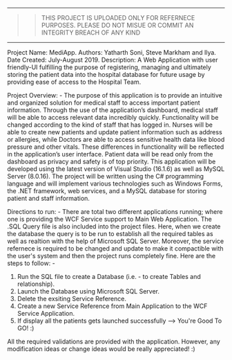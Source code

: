 _____________________________________________________________________________________________________________________
>>THIS PROJECT IS UPLOADED ONLY FOR REFERNECE PURPOSES. PLEASE DO NOT MISUE OR COMMIT AN INTEGRITY BREACH OF ANY KIND
---------------------------------------------------------------------------------------------------------------------
Project Name: MediApp.
Authors: Yatharth Soni, Steve Markham and Ilya.
Date Created: July-August 2019.
Description: A Web Application with user friendly-UI fulfilling the purpose of registering, managing and ultimately storing the patient data into the hospital database for future usage by providing ease of access to the Hospital Team.

Project Overview: -
The purpose of this application is to provide an intuitive and organized solution for medical staff to access important patient information. Through the use of the application’s dashboard, medical staff will be able to access relevant data incredibly quickly. 
Functionality will be changed according to the kind of staff that has logged in. Nurses will be able to create new patients and update patient information such as address or allergies, while Doctors are able to access sensitive health data like blood pressure and other vitals. These differences in functionality will be reflected in the application’s user interface. Patient data will be read only from the dashboard as privacy and safety is of top priority. 
This application will be developed using the latest version of Visual Studio (16.1.6) as well as MySQL Server (8.0.16). The project will be written using the C# programming language and will implement various technologies such as Windows Forms, the .NET framework, web services, and a MySQL database for storing patient and staff information.

Directions to run: -
There are total two different applications running; where one is providing the WCF Service support to Main Web Application. The .SQL Query file is also included into the project files. Here, when we create the database the query is to be run to establish all the required tables as well as realtion with the help of Microsoft SQL Server. Moreover, the service refernece is required to be changed and update to make it compactible with the user's system and then the project runs completely fine.
Here are the steps to follow: -
1. Run the SQL file to create a Database (i.e. - to create Tables and relationship).
2. Launch the Database using Microsoft SQL Server.
3. Delete the exsiting Service Reference.
4. Create a new Service Reference from Main Application to the WCF Service Application.
5. If display all the patients gets launched successfully --> You're Good To GO! :)

All the required validations are provided with the application. However, any modification ideas or change ideas would be really appreciated! :)

